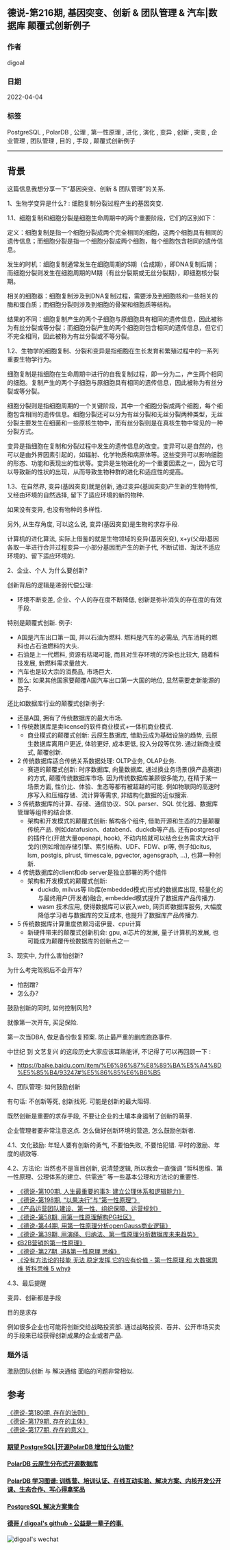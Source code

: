 ## 德说-第216期, 基因突变、创新 & 团队管理 & 汽车|数据库 颠覆式创新例子     
    
### 作者    
digoal    
    
### 日期    
2022-04-04    
    
### 标签    
PostgreSQL , PolarDB , 公理 , 第一性原理 , 进化 , 演化 , 变异 , 创新 , 突变 , 企业管理 , 团队管理 , 目的 , 手段 , 颠覆式创新例子      
    
----    
    
## 背景    
这篇信息我想分享一下“基因突变、创新 & 团队管理”的关系.    
  
1、生物学变异是什么? : 细胞复制分裂过程产生的基因突变.    
  
1\.1、细胞复制和细胞分裂是细胞生命周期中的两个重要阶段，它们的区别如下：  
  
定义：细胞复制是指一个细胞分裂成两个完全相同的细胞，这两个细胞具有相同的遗传信息；而细胞分裂是指一个细胞分裂成两个细胞，每个细胞包含相同的遗传信息。  
  
发生的时机：细胞复制通常发生在细胞周期的S期（合成期），即DNA复制后期；而细胞分裂则发生在细胞周期的M期（有丝分裂期或无丝分裂期），即细胞核分裂期。  
  
相关的细胞器：细胞复制涉及到DNA复制过程，需要涉及到细胞核和一些相关的酶和蛋白质；而细胞分裂则涉及到细胞的骨架和细胞质等结构。  
  
结果的不同：细胞复制产生的两个子细胞与原细胞具有相同的遗传信息，因此被称为有丝分裂或等分裂；而细胞分裂产生的两个细胞则包含相同的遗传信息，但它们不完全相同，因此被称为有丝分裂或不等分裂。  
  
  
1\.2、生物学的细胞复制、分裂和变异是指细胞在生长发育和繁殖过程中的一系列重要生物学行为。  
  
细胞复制是指细胞在生命周期中进行的自我复制过程，即一分为二，产生两个相同的细胞。复制产生的两个子细胞与原细胞具有相同的遗传信息，因此被称为有丝分裂或等分裂。  
  
细胞分裂则是指细胞周期的一个关键阶段，其中一个细胞分裂成两个细胞，每个细胞包含相同的遗传信息。细胞分裂还可以分为有丝分裂和无丝分裂两种类型，无丝分裂主要发生在细菌和一些原核生物中，而有丝分裂则是在真核生物中常见的一种分裂方式。  
  
变异是指细胞在复制和分裂过程中发生的遗传信息的改变。变异可以是自然的，也可以是由外界因素引起的，如辐射、化学物质和病原体等。这些变异可以影响细胞的形态、功能和表现出的性状等。变异是生物进化的一个重要因素之一，因为它可以导致新的性状的出现，从而导致生物种群的进化和适应性的提高。  
  
  
1\.3、在自然界, 变异(基因突变)就是创新, 通过变异(基因突变)产生新的生物特性, 又经由环境的自然选择, 留下了适应环境的新的物种.    
  
如果没有变异, 也没有物种的多样性.    
  
另外, 从生存角度, 可以这么说, 变异(基因突变)是生物的求存手段.    
  
计算机的进化算法, 实际上借鉴的就是生物领域的变异(基因突变), x+y(父母)基因各取一半进行合并过程变异一小部分基因而产生的新子代, 不断试错、淘汰不适应环境的、留下适应环境的.    
     
2、企业、个人 为什么要创新?     
     
创新背后的逻辑是递弱代偿公理:     
- 环境不断变差, 企业、个人的存在度不断降低, 创新是弥补消失的存在度的有效手段.     
    
特别是颠覆式创新.  例子:   
- A国是汽车出口第一国, 并以石油为燃料. 燃料是汽车的必需品, 汽车消耗的燃料也占石油燃料的大头.    
- 石油是上一代燃料, 资源有枯竭可能, 而且对生存环境的污染也比较大, 随着科技发展, 新燃料需求量放大.   
- 汽车也是较大宗的消费品, 市场巨大.   
- 那么: 如果其他国家要颠覆A国汽车出口第一大国的地位, 显然需要走新能源的路子.   
  
还比如数据库行业的颠覆式创新例子:  
- 还是A国, 拥有了传统数据库的最大市场.  
- 1 传统数据库是卖license的软件商业模式+一体机商业模式.   
    - 商业模式的颠覆式创新: 云原生数据库, 借助云成为基础设施的趋势, 云原生数据库离用户更近, 体验更好, 成本更低, 投入分段等优势. 通过新商业模式, 颠覆创新.
- 2 传统数据库适合传统关系数据处理: OLTP业务, OLAP业务.
    - 赛道的颠覆式创新: 时序数据库, 向量数据库, 通过换业务场景(换产品赛道)的方式, 颠覆传统数据库市场.  因为传统数据库兼顾很多能力, 在精于某一场景方面, 性价比、体验、生态等都有被超越的可能.  例如物联网的高速时序写入和压缩存储、流计算等需求, 非结构化数据的近似搜索. 
- 3 传统数据库的计算、存储、通信协议、SQL parser、SQL 优化器、数据库管理等组件的结合体. 
    - 架构和开发模式的颠覆式创新: 解构各个组件, 借助开源和生态的力量颠覆传统产品. 例如datafusion、databend、duckdb等产品.   还有postgresql的插件化(开放大量openapi, hook), 不动内核就可以结合业务需求大动干戈的(例如增加存储引擎、索引结构、UDF、FDW、pl等, 例子如citus, lsm, postgis, plrust, timescale, pgvector, agensgraph, ...), 也算一种创新.  
- 4 传统数据库的client和db server是独立部署的两个组件 
    - 架构和开发模式的颠覆式创新: 
        - duckdb, milvus等 lib库(embedded模式)形式的数据库出现, 轻量化的与最终用户(开发者)融合, embedded模式提升了数据库产品传播力. 
        - wasm 技术应用, 使得数据库可以嵌入web, 网页即数据库服务, 大幅度降低学习者与数据库的交互成本, 也提升了数据库产品传播力.  
- 5 传统数据库计算重度依赖冯诺伊曼、cpu计算
    - 新硬件带来的颠覆式创新机会: gpu, ai芯片的发展, 量子计算机的发展, 也可能成为颠覆传统数据库的创新点之一
    
3、现实中, 为什么害怕创新?     
  
为什么考完驾照后不会开车?    
- 怕刮蹭?    
- 怎么办?    
  
  
鼓励创新的同时, 如何控制风险?    
  
  
就像第一次开车, 买足保险.   
  
第一次当DBA, 做足备份恢复预案. 防止最严重的删库跑路事件.   
  
  
中世纪 到 文艺复兴 的这段历史大家应该耳熟能详, 不记得了可以再回顾一下 :   
- https://baike.baidu.com/item/%E6%96%87%E8%89%BA%E5%A4%8D%E5%85%B4/93247#%E5%86%85%E6%B6%B5  
  
  
  
4、团队管理: 如何鼓励创新    
  
有句话: 不创新等死, 创新找死. 可能是创新的最大阻碍.   
  
既然创新是重要的求存手段, 不要让企业的土壤本身遏制了创新的萌芽.   
  
企业管理者要非常注意这点. 怎么做好创新环境的营造, 怎么鼓励创新者.    
  
4\.1、文化鼓励: 年轻人要有创新的勇气, 不要怕失败, 不要怕犯错.  平时的激励、年度的绩效等.     
  
4\.2、方法论: 当然也不是盲目创新, 说清楚逻辑, 所以我会一直强调 “哲科思维、第一性原理、公理体系的建立、供需连” 等一些基本公理和方法论的重要性.   
- [《德说-第100期, 人生最重要的事3: 建立公理体系和逻辑能力》](../202206/20220610_01.md)    
- [《德说-第198期, “以果决行”与“第一性原理”》](../202302/20230219_01.md)    
- [《产品运营团队建设、第一性、组织保障、运营规划》](../202202/20220228_02.md)    
- [《德说-第58期, 用第一性原理解构PG社区》](../202111/20211102_01.md)    
- [《德说-第44期, 用第一性原理分析openGauss商业逻辑》](../202110/20211016_01.md)    
- [《德说-第39期, 用演绎、归纳法、第一性原理分析数据库未来趋势》](../202110/20211012_01.md)    
- [《B2B营销的第一性原理》](../202109/20210906_02.md)    
- [《德说-第27期, 道&第一性原理 思维》](../202108/20210831_03.md)    
- [《没有方法论的技能 无法 稳定发挥 它的应有价值 - 第一性原理 和 大数据思维 哲科思维 5 why》](../202103/20210329_02.md)    
  
  
4\.3、最后提醒  
  
变异、创新都是手段   
  
目的是求存   
  
例如很多企业也可能将创新交给战略投资部. 通过战略投资、吞并、公开市场买卖的手段来已经获得创新成果的企业或者产品.    
  
### 题外话
激励团队创新 与 解决通缩 面临的问题非常相似.  
  
## 参考  
[《德说-第180期, 存在的法则》](../202211/20221124_05.md)    
[《德说-第179期, 存在的主体》](../202211/20221123_04.md)    
[《德说-第177期, 存在的意义》](../202211/20221120_01.md)    
  
  
  
#### [期望 PostgreSQL|开源PolarDB 增加什么功能?](https://github.com/digoal/blog/issues/76 "269ac3d1c492e938c0191101c7238216")
  
  
#### [PolarDB 云原生分布式开源数据库](https://github.com/ApsaraDB "57258f76c37864c6e6d23383d05714ea")
  
  
#### [PolarDB 学习图谱: 训练营、培训认证、在线互动实验、解决方案、内核开发公开课、生态合作、写心得拿奖品](https://www.aliyun.com/database/openpolardb/activity "8642f60e04ed0c814bf9cb9677976bd4")
  
  
#### [PostgreSQL 解决方案集合](../201706/20170601_02.md "40cff096e9ed7122c512b35d8561d9c8")
  
  
#### [德哥 / digoal's github - 公益是一辈子的事.](https://github.com/digoal/blog/blob/master/README.md "22709685feb7cab07d30f30387f0a9ae")
  
  
![digoal's wechat](../pic/digoal_weixin.jpg "f7ad92eeba24523fd47a6e1a0e691b59")
  
